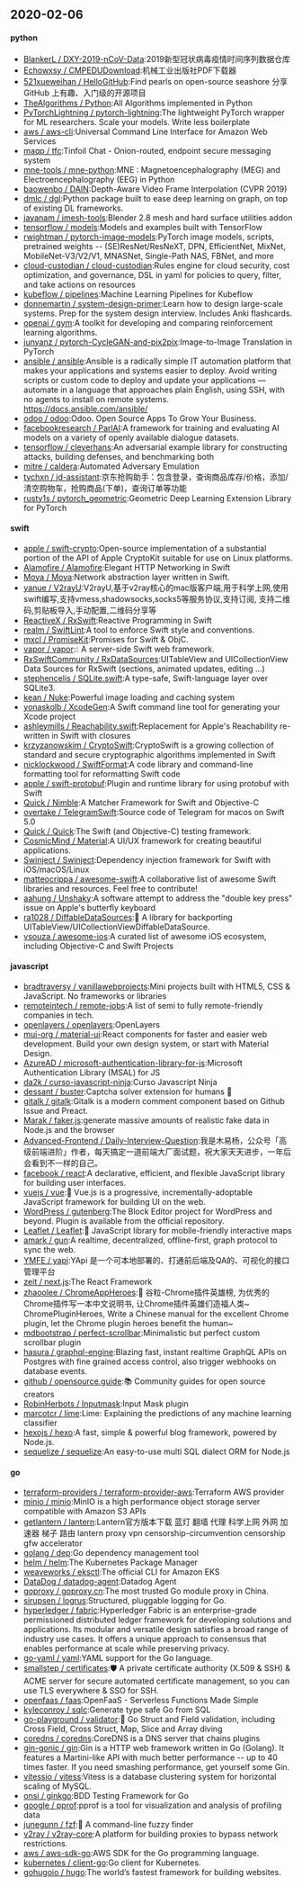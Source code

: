 ## 2020-02-06

#### python
* [BlankerL / DXY-2019-nCoV-Data](https://github.com/BlankerL/DXY-2019-nCoV-Data):2019新型冠状病毒疫情时间序列数据仓库
* [Echowxsy / CMPEDUDownload](https://github.com/Echowxsy/CMPEDUDownload):机械工业出版社PDF下载器
* [521xueweihan / HelloGitHub](https://github.com/521xueweihan/HelloGitHub):Find pearls on open-source seashore 分享 GitHub 上有趣、入门级的开源项目
* [TheAlgorithms / Python](https://github.com/TheAlgorithms/Python):All Algorithms implemented in Python
* [PyTorchLightning / pytorch-lightning](https://github.com/PyTorchLightning/pytorch-lightning):The lightweight PyTorch wrapper for ML researchers. Scale your models. Write less boilerplate
* [aws / aws-cli](https://github.com/aws/aws-cli):Universal Command Line Interface for Amazon Web Services
* [maqp / tfc](https://github.com/maqp/tfc):Tinfoil Chat - Onion-routed, endpoint secure messaging system
* [mne-tools / mne-python](https://github.com/mne-tools/mne-python):MNE : Magnetoencephalography (MEG) and Electroencephalography (EEG) in Python
* [baowenbo / DAIN](https://github.com/baowenbo/DAIN):Depth-Aware Video Frame Interpolation (CVPR 2019)
* [dmlc / dgl](https://github.com/dmlc/dgl):Python package built to ease deep learning on graph, on top of existing DL frameworks.
* [jayanam / jmesh-tools](https://github.com/jayanam/jmesh-tools):Blender 2.8 mesh and hard surface utilities addon
* [tensorflow / models](https://github.com/tensorflow/models):Models and examples built with TensorFlow
* [rwightman / pytorch-image-models](https://github.com/rwightman/pytorch-image-models):PyTorch image models, scripts, pretrained weights -- (SE)ResNet/ResNeXT, DPN, EfficientNet, MixNet, MobileNet-V3/V2/V1, MNASNet, Single-Path NAS, FBNet, and more
* [cloud-custodian / cloud-custodian](https://github.com/cloud-custodian/cloud-custodian):Rules engine for cloud security, cost optimization, and governance, DSL in yaml for policies to query, filter, and take actions on resources
* [kubeflow / pipelines](https://github.com/kubeflow/pipelines):Machine Learning Pipelines for Kubeflow
* [donnemartin / system-design-primer](https://github.com/donnemartin/system-design-primer):Learn how to design large-scale systems. Prep for the system design interview. Includes Anki flashcards.
* [openai / gym](https://github.com/openai/gym):A toolkit for developing and comparing reinforcement learning algorithms.
* [junyanz / pytorch-CycleGAN-and-pix2pix](https://github.com/junyanz/pytorch-CycleGAN-and-pix2pix):Image-to-Image Translation in PyTorch
* [ansible / ansible](https://github.com/ansible/ansible):Ansible is a radically simple IT automation platform that makes your applications and systems easier to deploy. Avoid writing scripts or custom code to deploy and update your applications — automate in a language that approaches plain English, using SSH, with no agents to install on remote systems. https://docs.ansible.com/ansible/
* [odoo / odoo](https://github.com/odoo/odoo):Odoo. Open Source Apps To Grow Your Business.
* [facebookresearch / ParlAI](https://github.com/facebookresearch/ParlAI):A framework for training and evaluating AI models on a variety of openly available dialogue datasets.
* [tensorflow / cleverhans](https://github.com/tensorflow/cleverhans):An adversarial example library for constructing attacks, building defenses, and benchmarking both
* [mitre / caldera](https://github.com/mitre/caldera):Automated Adversary Emulation
* [tychxn / jd-assistant](https://github.com/tychxn/jd-assistant):京东抢购助手：包含登录，查询商品库存/价格，添加/清空购物车，抢购商品(下单)，查询订单等功能
* [rusty1s / pytorch_geometric](https://github.com/rusty1s/pytorch_geometric):Geometric Deep Learning Extension Library for PyTorch

#### swift
* [apple / swift-crypto](https://github.com/apple/swift-crypto):Open-source implementation of a substantial portion of the API of Apple CryptoKit suitable for use on Linux platforms.
* [Alamofire / Alamofire](https://github.com/Alamofire/Alamofire):Elegant HTTP Networking in Swift
* [Moya / Moya](https://github.com/Moya/Moya):Network abstraction layer written in Swift.
* [yanue / V2rayU](https://github.com/yanue/V2rayU):V2rayU,基于v2ray核心的mac版客户端,用于科学上网,使用swift编写,支持vmess,shadowsocks,socks5等服务协议,支持订阅, 支持二维码,剪贴板导入,手动配置,二维码分享等
* [ReactiveX / RxSwift](https://github.com/ReactiveX/RxSwift):Reactive Programming in Swift
* [realm / SwiftLint](https://github.com/realm/SwiftLint):A tool to enforce Swift style and conventions.
* [mxcl / PromiseKit](https://github.com/mxcl/PromiseKit):Promises for Swift & ObjC.
* [vapor / vapor](https://github.com/vapor/vapor):💧
A server-side Swift web framework.
* [RxSwiftCommunity / RxDataSources](https://github.com/RxSwiftCommunity/RxDataSources):UITableView and UICollectionView Data Sources for RxSwift (sections, animated updates, editing ...)
* [stephencelis / SQLite.swift](https://github.com/stephencelis/SQLite.swift):A type-safe, Swift-language layer over SQLite3.
* [kean / Nuke](https://github.com/kean/Nuke):Powerful image loading and caching system
* [yonaskolb / XcodeGen](https://github.com/yonaskolb/XcodeGen):A Swift command line tool for generating your Xcode project
* [ashleymills / Reachability.swift](https://github.com/ashleymills/Reachability.swift):Replacement for Apple's Reachability re-written in Swift with closures
* [krzyzanowskim / CryptoSwift](https://github.com/krzyzanowskim/CryptoSwift):CryptoSwift is a growing collection of standard and secure cryptographic algorithms implemented in Swift
* [nicklockwood / SwiftFormat](https://github.com/nicklockwood/SwiftFormat):A code library and command-line formatting tool for reformatting Swift code
* [apple / swift-protobuf](https://github.com/apple/swift-protobuf):Plugin and runtime library for using protobuf with Swift
* [Quick / Nimble](https://github.com/Quick/Nimble):A Matcher Framework for Swift and Objective-C
* [overtake / TelegramSwift](https://github.com/overtake/TelegramSwift):Source code of Telegram for macos on Swift 5.0
* [Quick / Quick](https://github.com/Quick/Quick):The Swift (and Objective-C) testing framework.
* [CosmicMind / Material](https://github.com/CosmicMind/Material):A UI/UX framework for creating beautiful applications.
* [Swinject / Swinject](https://github.com/Swinject/Swinject):Dependency injection framework for Swift with iOS/macOS/Linux
* [matteocrippa / awesome-swift](https://github.com/matteocrippa/awesome-swift):A collaborative list of awesome Swift libraries and resources. Feel free to contribute!
* [aahung / Unshaky](https://github.com/aahung/Unshaky):A software attempt to address the "double key press" issue on Apple's butterfly keyboard
* [ra1028 / DiffableDataSources](https://github.com/ra1028/DiffableDataSources):💾
A library for backporting UITableView/UICollectionViewDiffableDataSource.
* [vsouza / awesome-ios](https://github.com/vsouza/awesome-ios):A curated list of awesome iOS ecosystem, including Objective-C and Swift Projects

#### javascript
* [bradtraversy / vanillawebprojects](https://github.com/bradtraversy/vanillawebprojects):Mini projects built with HTML5, CSS & JavaScript. No frameworks or libraries
* [remoteintech / remote-jobs](https://github.com/remoteintech/remote-jobs):A list of semi to fully remote-friendly companies in tech.
* [openlayers / openlayers](https://github.com/openlayers/openlayers):OpenLayers
* [mui-org / material-ui](https://github.com/mui-org/material-ui):React components for faster and easier web development. Build your own design system, or start with Material Design.
* [AzureAD / microsoft-authentication-library-for-js](https://github.com/AzureAD/microsoft-authentication-library-for-js):Microsoft Authentication Library (MSAL) for JS
* [da2k / curso-javascript-ninja](https://github.com/da2k/curso-javascript-ninja):Curso Javascript Ninja
* [dessant / buster](https://github.com/dessant/buster):Captcha solver extension for humans
🐶
* [gitalk / gitalk](https://github.com/gitalk/gitalk):Gitalk is a modern comment component based on Github Issue and Preact.
* [Marak / faker.js](https://github.com/Marak/faker.js):generate massive amounts of realistic fake data in Node.js and the browser
* [Advanced-Frontend / Daily-Interview-Question](https://github.com/Advanced-Frontend/Daily-Interview-Question):我是木易杨，公众号「高级前端进阶」作者，每天搞定一道前端大厂面试题，祝大家天天进步，一年后会看到不一样的自己。
* [facebook / react](https://github.com/facebook/react):A declarative, efficient, and flexible JavaScript library for building user interfaces.
* [vuejs / vue](https://github.com/vuejs/vue):🖖
Vue.js is a progressive, incrementally-adoptable JavaScript framework for building UI on the web.
* [WordPress / gutenberg](https://github.com/WordPress/gutenberg):The Block Editor project for WordPress and beyond. Plugin is available from the official repository.
* [Leaflet / Leaflet](https://github.com/Leaflet/Leaflet):🍃
JavaScript library for mobile-friendly interactive maps
* [amark / gun](https://github.com/amark/gun):A realtime, decentralized, offline-first, graph protocol to sync the web.
* [YMFE / yapi](https://github.com/YMFE/yapi):YApi 是一个可本地部署的、打通前后端及QA的、可视化的接口管理平台
* [zeit / next.js](https://github.com/zeit/next.js):The React Framework
* [zhaoolee / ChromeAppHeroes](https://github.com/zhaoolee/ChromeAppHeroes):🌈
谷粒-Chrome插件英雄榜, 为优秀的Chrome插件写一本中文说明书, 让Chrome插件英雄们造福人类~ ChromePluginHeroes, Write a Chinese manual for the excellent Chrome plugin, let the Chrome plugin heroes benefit the human~
* [mdbootstrap / perfect-scrollbar](https://github.com/mdbootstrap/perfect-scrollbar):Minimalistic but perfect custom scrollbar plugin
* [hasura / graphql-engine](https://github.com/hasura/graphql-engine):Blazing fast, instant realtime GraphQL APIs on Postgres with fine grained access control, also trigger webhooks on database events.
* [github / opensource.guide](https://github.com/github/opensource.guide):📚
Community guides for open source creators
* [RobinHerbots / Inputmask](https://github.com/RobinHerbots/Inputmask):Input Mask plugin
* [marcotcr / lime](https://github.com/marcotcr/lime):Lime: Explaining the predictions of any machine learning classifier
* [hexojs / hexo](https://github.com/hexojs/hexo):A fast, simple & powerful blog framework, powered by Node.js.
* [sequelize / sequelize](https://github.com/sequelize/sequelize):An easy-to-use multi SQL dialect ORM for Node.js

#### go
* [terraform-providers / terraform-provider-aws](https://github.com/terraform-providers/terraform-provider-aws):Terraform AWS provider
* [minio / minio](https://github.com/minio/minio):MinIO is a high performance object storage server compatible with Amazon S3 APIs
* [getlantern / lantern](https://github.com/getlantern/lantern):Lantern官方版本下载 蓝灯 翻墙 代理 科学上网 外网 加速器 梯子 路由 lantern proxy vpn censorship-circumvention censorship gfw accelerator
* [golang / dep](https://github.com/golang/dep):Go dependency management tool
* [helm / helm](https://github.com/helm/helm):The Kubernetes Package Manager
* [weaveworks / eksctl](https://github.com/weaveworks/eksctl):The official CLI for Amazon EKS
* [DataDog / datadog-agent](https://github.com/DataDog/datadog-agent):Datadog Agent
* [goproxy / goproxy.cn](https://github.com/goproxy/goproxy.cn):The most trusted Go module proxy in China.
* [sirupsen / logrus](https://github.com/sirupsen/logrus):Structured, pluggable logging for Go.
* [hyperledger / fabric](https://github.com/hyperledger/fabric):Hyperledger Fabric is an enterprise-grade permissioned distributed ledger framework for developing solutions and applications. Its modular and versatile design satisfies a broad range of industry use cases. It offers a unique approach to consensus that enables performance at scale while preserving privacy.
* [go-yaml / yaml](https://github.com/go-yaml/yaml):YAML support for the Go language.
* [smallstep / certificates](https://github.com/smallstep/certificates):🛡️
A private certificate authority (X.509 & SSH) & ACME server for secure automated certificate management, so you can use TLS everywhere & SSO for SSH.
* [openfaas / faas](https://github.com/openfaas/faas):OpenFaaS - Serverless Functions Made Simple
* [kyleconroy / sqlc](https://github.com/kyleconroy/sqlc):Generate type safe Go from SQL
* [go-playground / validator](https://github.com/go-playground/validator):💯
Go Struct and Field validation, including Cross Field, Cross Struct, Map, Slice and Array diving
* [coredns / coredns](https://github.com/coredns/coredns):CoreDNS is a DNS server that chains plugins
* [gin-gonic / gin](https://github.com/gin-gonic/gin):Gin is a HTTP web framework written in Go (Golang). It features a Martini-like API with much better performance -- up to 40 times faster. If you need smashing performance, get yourself some Gin.
* [vitessio / vitess](https://github.com/vitessio/vitess):Vitess is a database clustering system for horizontal scaling of MySQL.
* [onsi / ginkgo](https://github.com/onsi/ginkgo):BDD Testing Framework for Go
* [google / pprof](https://github.com/google/pprof):pprof is a tool for visualization and analysis of profiling data
* [junegunn / fzf](https://github.com/junegunn/fzf):🌸
A command-line fuzzy finder
* [v2ray / v2ray-core](https://github.com/v2ray/v2ray-core):A platform for building proxies to bypass network restrictions.
* [aws / aws-sdk-go](https://github.com/aws/aws-sdk-go):AWS SDK for the Go programming language.
* [kubernetes / client-go](https://github.com/kubernetes/client-go):Go client for Kubernetes.
* [gohugoio / hugo](https://github.com/gohugoio/hugo):The world’s fastest framework for building websites.
